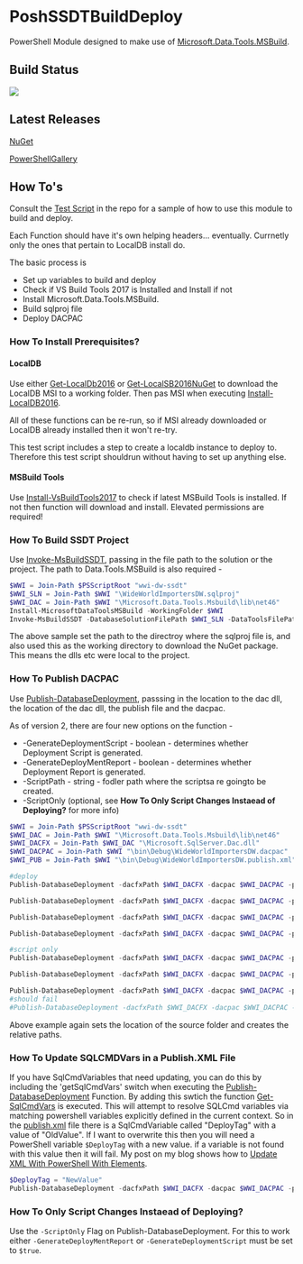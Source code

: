 # PoshSSDTBuildDeploy

PowerShell Module designed to make use of [Microsoft.Data.Tools.MSBuild](https://www.nuget.org/packages/Microsoft.Data.Tools.Msbuild/).

## Build Status
[<img src="https://bzzztio.visualstudio.com/_apis/public/build/definitions/e986a19c-74f7-4d1f-8316-7f478f3d6646/5/badge"/>](https://bzzztio.visualstudio.com/PoshSSDTBuildDeploy/_apps/hub/ms.vss-ciworkflow.build-ci-hub?_a=edit-build-definition&id=5)

## Latest Releases
[NuGet](https://www.nuget.org/packages/PoshSSDTBuildDeploy/)

[PowerShellGallery](https://www.powershellgallery.com/packages/PoshSSDTBuildDeploy)


## How To's
Consult the [Test Script](https://github.com/RichieBzzzt/PoshSSDTBuildDeploy/blob/master/tests/run_test.ps1) in the repo for a sample of how to use this module to build and deploy.

Each Function should have it's own helping headers... eventually. Currnetly only the ones that pertain to LocalDB install do.

The basic process is 

* Set up variables to build and deploy
* Check if VS Build Tools 2017 is Installed and Install if not
* Install Microsoft.Data.Tools.MSBuild. 
* Build sqlproj file
* Deploy DACPAC

### How To Install Prerequisites?

#### LocalDB
Use either [Get-LocalDb2016](https://github.com/RichieBzzzt/PoshSSDTBuildDeploy/blob/master/PoshSSDTBuildDeploy/Functions/GetLocalDb2016.ps1) or [Get-LocalSB2016NuGet](https://github.com/RichieBzzzt/PoshSSDTBuildDeploy/blob/master/PoshSSDTBuildDeploy/Functions/GetLocalDb2016NuGet.ps1) to download the LocalDB MSI to a working folder. Then pas MSI when executing [Install-LocalDB2016](https://github.com/RichieBzzzt/PoshSSDTBuildDeploy/blob/master/PoshSSDTBuildDeploy/Functions/InstallLocalDb2016.ps1).

All of these functions can be re-run, so if MSI already downloaded or LocalDB already installed then it won't re-try. 

This test script includes a step to create a localdb instance to deploy to. Therefore this test script shouldrun without having to set up anything else.

#### MSBuild Tools
Use [Install-VsBuildTools2017](https://github.com/RichieBzzzt/PoshSSDTBuildDeploy/blob/master/PoshSSDTBuildDeploy/Functions/InstallVsBuildTools2017.ps1) to check if latest MSBuild Tools is installed. If not then function will download and install. Elevated permissions are required!

### How To Build SSDT Project
Use [Invoke-MsBuildSSDT](https://github.com/RichieBzzzt/PoshSSDTBuildDeploy/blob/master/PoshSSDTBuildDeploy/Functions/InvokeMSBuildSSDT.ps1), passing in the file path to the solution or the project. The path to Data.Tools.MSBuild is also required - 
```powershell
$WWI = Join-Path $PSScriptRoot "wwi-dw-ssdt"
$WWI_SLN = Join-Path $WWI "\WideWorldImportersDW.sqlproj"
$WWI_DAC = Join-Path $WWI "\Microsoft.Data.Tools.Msbuild\lib\net46"
Install-MicrosoftDataToolsMSBuild -WorkingFolder $WWI
Invoke-MsBuildSSDT -DatabaseSolutionFilePath $WWI_SLN -DataToolsFilePath $WWI_DAC 
```
The above sample set the path to the directroy where the sqlproj file is, and also used this as the working directory to download the NuGet package. This means the dlls etc were local to the project. 

### How To Publish DACPAC
Use [Publish-DatabaseDeployment](https://github.com/RichieBzzzt/PoshSSDTBuildDeploy/blob/master/PoshSSDTBuildDeploy/Functions/PublishDatabaseDeployment.ps1), passsing in the location to the dac dll, the location of the dac dll, the publish file and the dacpac.

As of version 2, there are four new options on the function - 
* -GenerateDeploymentScript - boolean - determines whether Deployment Script is generated.
* -GenerateDeployMentReport - boolean - determines whether Deployment Report is generated.
* -ScriptPath - string - fodler path where the scriptsa re goingto be created.
* -ScriptOnly (optional, see **How To Only Script Changes Instaead of Deploying?** for more info)
```powershell
$WWI = Join-Path $PSScriptRoot "wwi-dw-ssdt"
$WWI_DAC = Join-Path $WWI "\Microsoft.Data.Tools.Msbuild\lib\net46"
$WWI_DACFX = Join-Path $WWI_DAC "\Microsoft.SqlServer.Dac.dll"
$WWI_DACPAC = Join-Path $WWI "\bin\Debug\WideWorldImportersDW.dacpac"
$WWI_PUB = Join-Path $WWI "\bin\Debug\WideWorldImportersDW.publish.xml"

#deploy
Publish-DatabaseDeployment -dacfxPath $WWI_DACFX -dacpac $WWI_DACPAC -publishXml $WWI_PUB -targetConnectionString $svrConnstring -targetDatabaseName $WWI_NAME -GenerateDeploymentScript $false -GenerateDeployMentReport $false -ScriptPath $WWI #-getSqlCmdVars

Publish-DatabaseDeployment -dacfxPath $WWI_DACFX -dacpac $WWI_DACPAC -publishXml $WWI_PUB -targetConnectionString $svrConnstring -targetDatabaseName $WWI_NAME -GenerateDeploymentScript $true -GenerateDeployMentReport $false -ScriptPath $WWI #-getSqlCmdVars

Publish-DatabaseDeployment -dacfxPath $WWI_DACFX -dacpac $WWI_DACPAC -publishXml $WWI_PUB -targetConnectionString $svrConnstring -targetDatabaseName $WWI_NAME -GenerateDeploymentScript $false -GenerateDeployMentReport $true -ScriptPath $WWI #-getSqlCmdVars

Publish-DatabaseDeployment -dacfxPath $WWI_DACFX -dacpac $WWI_DACPAC -publishXml $WWI_PUB -targetConnectionString $svrConnstring -targetDatabaseName $WWI_NAME -GenerateDeploymentScript $true -GenerateDeployMentReport $true -ScriptPath $WWI #-getSqlCmdVars

#script only
Publish-DatabaseDeployment -dacfxPath $WWI_DACFX -dacpac $WWI_DACPAC -publishXml $WWI_PUB -targetConnectionString $svrConnstring -targetDatabaseName $WWI_NAME -GenerateDeploymentScript $true -GenerateDeployMentReport $false -ScriptPath $WWI -ScriptOnly #-getSqlCmdVars

Publish-DatabaseDeployment -dacfxPath $WWI_DACFX -dacpac $WWI_DACPAC -publishXml $WWI_PUB -targetConnectionString $svrConnstring -targetDatabaseName $WWI_NAME -GenerateDeploymentScript $false -GenerateDeployMentReport $true -ScriptPath $WWI -ScriptOnly #-getSqlCmdVars

Publish-DatabaseDeployment -dacfxPath $WWI_DACFX -dacpac $WWI_DACPAC -publishXml $WWI_PUB -targetConnectionString $svrConnstring -targetDatabaseName $WWI_NAME -GenerateDeploymentScript $true -GenerateDeployMentReport $true -ScriptPath $WWI -ScriptOnly #-getSqlCmdVars
#should fail
#Publish-DatabaseDeployment -dacfxPath $WWI_DACFX -dacpac $WWI_DACPAC -publishXml $WWI_PUB -targetConnectionString $svrConnstring -targetDatabaseName $WWI_NAME -GenerateDeploymentScript $false -GenerateDeployMentReport $false -ScriptPath $WWI -ScriptOnly #-getSqlCmdVars

```
Above example again sets the location of the source folder and creates the relative paths.

### How To Update SQLCMDVars in a Publish.XML File
If you have SqlCmdVariables that need updating, you can do this by including the 'getSqlCmdVars' switch when executing the [Publish-DatabaseDeployment](https://github.com/RichieBzzzt/PoshSSDTBuildDeploy/blob/master/PoshSSDTBuildDeploy/Functions/PublishDatabaseDeployment.ps1) Function. 
By adding this swtich the function [Get-SqlCmdVars](https://github.com/RichieBzzzt/PoshSSDTBuildDeploy/blob/master/PoshSSDTBuildDeploy/Functions/GetSqlCmdVars.ps1) is executed. This will attempt to resolve SQLCmd variables via matching powershell variables explicitly defined in the current context.
So in the [publish.xml](https://github.com/RichieBzzzt/PoshSSDTBuildDeploy/blob/master/tests/wwi-dw-ssdt/WideWorldImportersDW.publish.xml) file there is a SqlCmdVariable called  "DeployTag" with a value of "OldValue". If I want to overwrite this then you will need a PowerShell variable ```$DeployTag``` with a new value. if a variable is not found with this value then it will fail. My post on my blog shows how to [Update XML With PowerShell With Elements](https://bzzzt.io/2017/10/31/updating-xml-with-powershell-now-including-elements/).
```powershell
$DeployTag = "NewValue"
Publish-DatabaseDeployment -dacfxPath $WWI_DACFX -dacpac $WWI_DACPAC -publishXml $WWI_PUB -targetConnectionString $svrConnstring -targetDatabaseName $WWI_NAME #-getSqlCmdVars
```

### How To Only Script Changes Instaead of Deploying?

Use the ```-ScriptOnly``` Flag on Publish-DatabaseDeployment. For this to work either ```-GenerateDeployMentReport``` or ```-GenerateDeploymentScript``` must be set to ```$true```.


